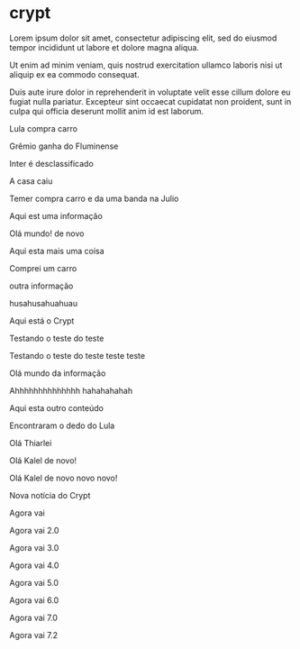 # crypt
Lorem ipsum dolor sit amet, consectetur adipiscing elit, sed do eiusmod tempor incididunt ut labore et dolore magna aliqua.

Ut enim ad minim veniam, quis nostrud exercitation ullamco laboris nisi ut aliquip ex ea commodo consequat. 

Duis aute irure dolor in reprehenderit in voluptate velit esse cillum dolore eu fugiat nulla pariatur. Excepteur sint occaecat cupidatat non proident, sunt in culpa qui officia deserunt mollit anim id est laborum.

Lula compra carro

Grêmio ganha do Fluminense

Inter é desclassificado

A casa caiu

Temer compra carro e da uma banda na Julio

Aqui est uma informação

Olá mundo! de novo

Aqui esta mais uma coisa

Comprei um carro

outra informação

husahusahuahuau

Aqui está o Crypt

Testando o teste do teste

Testando o teste do teste teste teste

Olá mundo da informação


Ahhhhhhhhhhhhhh hahahahahah


Aqui esta outro conteúdo


Encontraram o dedo do Lula

Olá Thiarlei


Olá Kalel de novo!


Olá Kalel de novo novo novo!

Nova notícia do Crypt

Agora vai

Agora vai 2.0

Agora vai 3.0

Agora vai 4.0

Agora vai 5.0

Agora vai 6.0

Agora vai 7.0

Agora vai 7.2
